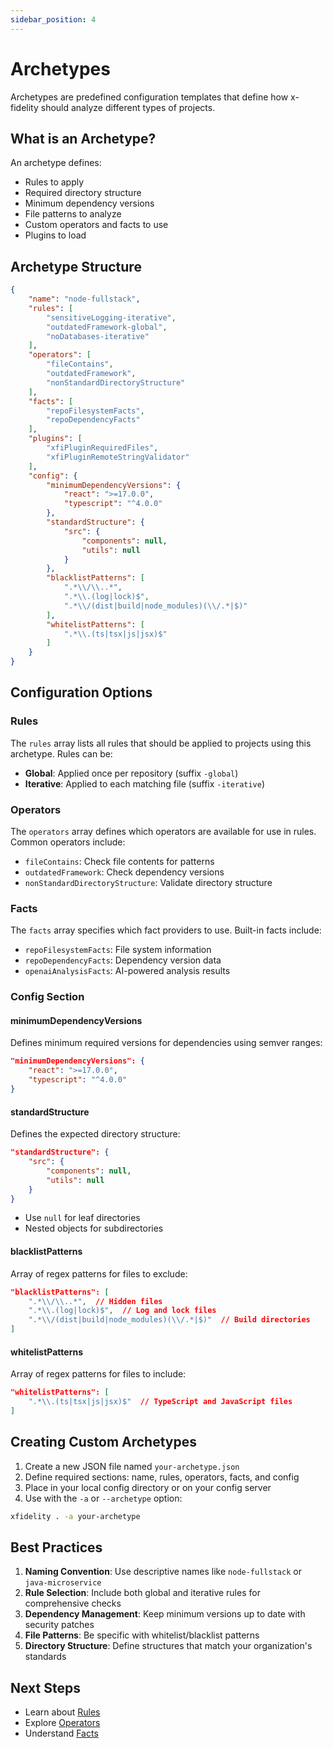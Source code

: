 ```yaml
---
sidebar_position: 4
---
```


# Archetypes

Archetypes are predefined configuration templates that define how x-fidelity should analyze different types of projects.

## What is an Archetype?

An archetype defines:
- Rules to apply
- Required directory structure
- Minimum dependency versions
- File patterns to analyze
- Custom operators and facts to use
- Plugins to load

## Archetype Structure

```json
{
    "name": "node-fullstack",
    "rules": [
        "sensitiveLogging-iterative",
        "outdatedFramework-global",
        "noDatabases-iterative"
    ],
    "operators": [
        "fileContains",
        "outdatedFramework",
        "nonStandardDirectoryStructure"
    ],
    "facts": [
        "repoFilesystemFacts",
        "repoDependencyFacts"
    ],
    "plugins": [
        "xfiPluginRequiredFiles",
        "xfiPluginRemoteStringValidator"
    ],
    "config": {
        "minimumDependencyVersions": {
            "react": ">=17.0.0",
            "typescript": "^4.0.0"
        },
        "standardStructure": {
            "src": {
                "components": null,
                "utils": null
            }
        },
        "blacklistPatterns": [
            ".*\\/\\..*",
            ".*\\.(log|lock)$",
            ".*\\/(dist|build|node_modules)(\\/.*|$)"
        ],
        "whitelistPatterns": [
            ".*\\.(ts|tsx|js|jsx)$"
        ]
    }
}
```

## Configuration Options

### Rules

The `rules` array lists all rules that should be applied to projects using this archetype. Rules can be:
- **Global**: Applied once per repository (suffix `-global`)
- **Iterative**: Applied to each matching file (suffix `-iterative`)

### Operators

The `operators` array defines which operators are available for use in rules. Common operators include:
- `fileContains`: Check file contents for patterns
- `outdatedFramework`: Check dependency versions
- `nonStandardDirectoryStructure`: Validate directory structure

### Facts

The `facts` array specifies which fact providers to use. Built-in facts include:
- `repoFilesystemFacts`: File system information
- `repoDependencyFacts`: Dependency version data
- `openaiAnalysisFacts`: AI-powered analysis results

### Config Section

#### minimumDependencyVersions

Defines minimum required versions for dependencies using semver ranges:
```json
"minimumDependencyVersions": {
    "react": ">=17.0.0",
    "typescript": "^4.0.0"
}
```

#### standardStructure

Defines the expected directory structure:
```json
"standardStructure": {
    "src": {
        "components": null,
        "utils": null
    }
}
```
- Use `null` for leaf directories
- Nested objects for subdirectories

#### blacklistPatterns

Array of regex patterns for files to exclude:
```json
"blacklistPatterns": [
    ".*\\/\\..*",  // Hidden files
    ".*\\.(log|lock)$",  // Log and lock files
    ".*\\/(dist|build|node_modules)(\\/.*|$)"  // Build directories
]
```

#### whitelistPatterns

Array of regex patterns for files to include:
```json
"whitelistPatterns": [
    ".*\\.(ts|tsx|js|jsx)$"  // TypeScript and JavaScript files
]
```

## Creating Custom Archetypes

1. Create a new JSON file named `your-archetype.json`
2. Define required sections: name, rules, operators, facts, and config
3. Place in your local config directory or on your config server
4. Use with the `-a` or `--archetype` option:
```bash
xfidelity . -a your-archetype
```

## Best Practices

1. **Naming Convention**: Use descriptive names like `node-fullstack` or `java-microservice`
2. **Rule Selection**: Include both global and iterative rules for comprehensive checks
3. **Dependency Management**: Keep minimum versions up to date with security patches
4. **File Patterns**: Be specific with whitelist/blacklist patterns
5. **Directory Structure**: Define structures that match your organization's standards

## Next Steps

- Learn about [Rules](rules)
- Explore [Operators](operators)
- Understand [Facts](facts)
